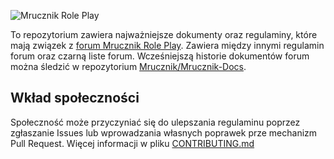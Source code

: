 ![Mrucznik Role Play](http://i.imgur.com/3BFCOVu.png)

To repozytorium zawiera najważniejsze dokumenty oraz regulaminy, które mają związek z [forum Mrucznik Role Play](https://mrucznik-rp.pl/). Zawiera między innymi regulamin forum oraz czarną liste forum. Wcześniejszą historie dokumentów forum można śledzić w repozytorium [Mrucznik/Mrucznik-Docs](https://github.com/Mrucznik/Mrucznik-Docs).

## Wkład społeczności
Społeczność może przyczyniać się do ulepszania regulaminu poprzez zgłaszanie Issues lub wprowadzania własnych poprawek prze mechanizm Pull Request. Więcej informacji w pliku [CONTRIBUTING.md](https://github.com/MrucznikRolePlay/Forum/CONTRIBUTE.md)